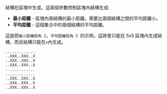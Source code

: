 結構在區塊中生成。這兩個參數控制區塊內結構生成:

* **最小距離** - 區塊內兩結構的最小距離。需要比兩個結構之間的平均距離小。
* **平均距離** - 這個集合中的兩個結構的平均距離。

這是把`最小距離設為 2`，`平均距離設為 5 `的示例，這將會只能在 5x5 區塊內生成結構，而且結構只能在` x `內生成。

```
.............
..XXX..XXX..X
..XXX..XXX..X
..XXX..XXX..X
.............
.............
..XXX..XXX..X
..XXX..XXX..X
..XXX..XXX..X
```